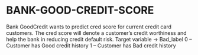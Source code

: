 # BANK-GOOD-CREDIT-SCORE
Bank GoodCredit  wants to predict cred score for current credit card customers. The cred score will denote a customer’s credit worthiness and help the bank in reducing credit default risk.  Target variable →  Bad_label 0 –  Customer has Good credit history 1 –  Customer has Bad credit history 
